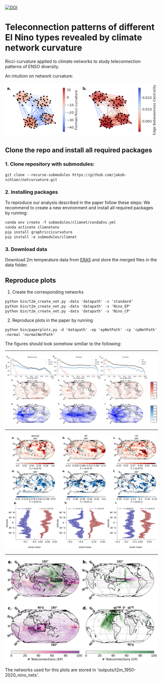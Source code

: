 [![DOI](https://zenodo.org/badge/465245243.svg)](https://zenodo.org/badge/latestdoi/465245243)

# Teleconnection patterns of different El Nino types revealed by climate network curvature
Ricci-curvature applied to climate networks to study teleconnection patterns of ENSO diversity.

An intuition on network curvature:

![toymodel](outputs/images/toy_model.png)


## Clone the repo and install all required packages 

### 1. Clone repository with submodules:
```
git clone --recurse-submodules https://github.com/jakob-schloer/netcurvature.git
```

### 2. Installing packages
To reproduce our analysis described in the paper follow these steps:
We recommend to create a new environment and install all required packages by running: 
```
conda env create -f submodules/climnet/condaEnv.yml 
conda activate climnetenv 
pip install graphriccicurvature 
pip install -e submodules/climnet 
```

### 3. Download data
Download 2m temperature data from [ERA5](https://cds.climate.copernicus.eu/cdsapp#!/dataset/reanalysis-era5-pressure-levels?tab=overview) and store the merged files in the data folder.

## Reproduce plots

1. Create the corresponding networks
```
python bin/t2m_create_net.py -data 'datapath' -s 'standard'
python bin/t2m_create_net.py -data 'datapath' -s 'Nino_EP'
python bin/t2m_create_net.py -data 'datapath' -s 'Nino_CP'
```
2. Reproduce plots in the paper by running 
```
python bin/paperplots.py -d 'datapath' -ep 'epNetPath' -cp 'cpNetPath' -normal 'normalNetPath'
```


The figures should look somehow similiar to the following:

***
![fig2](outputs/images/t2m_paperplot_fig2.png)

***
![fig3](outputs/images/t2m_paperplot_fig3.png)

***
![fig4](outputs/images/t2m_paperplot_fig4.png)

The networks used for this plots are stored in 'outputs/t2m_1950-2020_nino_nets'.
